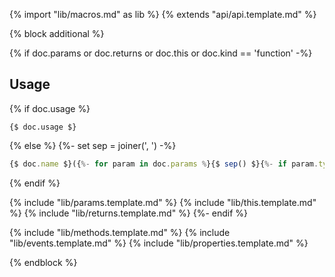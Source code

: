 {% import "lib/macros.md" as lib %}
{% extends "api/api.template.md" %}

{% block additional %}  

{% if doc.params or doc.returns or doc.this or doc.kind == 'function' -%}
## Usage
{% if doc.usage %}
```
{$ doc.usage $}
```

{% else %}
{%- set sep = joiner(', ') -%}

```js
{$ doc.name $}({%- for param in doc.params %}{$ sep() $}{%- if param.type.optional %}[{% endif -%}{$ param.name $}{%- if param.type.optional %}]{% endif -%}{% endfor %});
```

{% endif %}

{% include "lib/params.template.md" %}
{% include "lib/this.template.md" %}
{% include "lib/returns.template.md" %}
{%- endif %}

{% include "lib/methods.template.md" %}
{% include "lib/events.template.md" %}
{% include "lib/properties.template.md" %}

{% endblock %}
